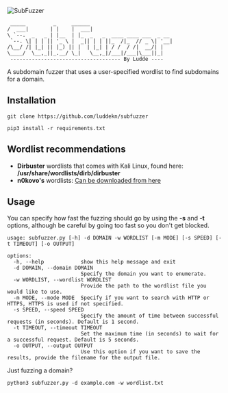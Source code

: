 ![SubFuzzer](https://www.dropbox.com/scl/fi/ie2yq2451hjzrtrb33bu3/subfuzzer.jpg.jpg?rlkey=5ua8mfp52cas32dfdewwjcf30&dl=0)
```
 _____         _     ______                           
/  ___|       | |    |  ___|                          
\ `--.  _   _ | |__  | |_  _   _  ____ ____ ___  _ __ 
 `--. \| | | || '_ \ |  _|| | | ||_  /|_  // _ \| '__|
/\__/ /| |_| || |_) || |  | |_| | / /  / /|  __/| |   
\____/  \__,_||_.__/ \_|   \__,_|/___|/___|\___||_| 
 ------------------------------------ By Ludde ----
```
A subdomain fuzzer that uses a user-specified wordlist to find subdomains for a domain.

## Installation
```
git clone https://github.com/luddekn/subfuzzer
```
```
pip3 install -r requirements.txt
```
## Wordlist recommendations
- **Dirbuster** wordlists that comes with Kali Linux, found here: **/usr/share/wordlists/dirb/dirbuster**
- **n0kovo's** wordlists: [Can be downloaded from here](https://github.com/n0kovo/n0kovo_subdomains)

## Usage
You can specify how fast the fuzzing should go by using the **-s** and **-t** options, although be careful by going too fast so you don't get blocked.
```
usage: subfuzzer.py [-h] -d DOMAIN -w WORDLIST [-m MODE] [-s SPEED] [-t TIMEOUT] [-o OUTPUT]

options:
  -h, --help            show this help message and exit
  -d DOMAIN, --domain DOMAIN
                        Specify the domain you want to enumerate.
  -w WORDLIST, --wordlist WORDLIST
                        Provide the path to the wordlist file you would like to use.
  -m MODE, --mode MODE  Specify if you want to search with HTTP or HTTPS, HTTPS is used if not specified.
  -s SPEED, --speed SPEED
                        Specify the amount of time between successful requests (in seconds). Default is 1 second.
  -t TIMEOUT, --timeout TIMEOUT
                        Set the maximum time (in seconds) to wait for a successful request. Default is 5 seconds.
  -o OUTPUT, --output OUTPUT
                        Use this option if you want to save the results, provide the filename for the output file.
```
Just fuzzing a domain?
```
python3 subfuzzer.py -d example.com -w wordlist.txt
```

